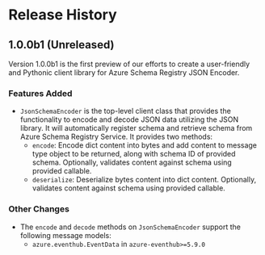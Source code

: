 # Release History

## 1.0.0b1 (Unreleased)

Version 1.0.0b1 is the first preview of our efforts to create a user-friendly and Pythonic client library for Azure Schema Registry JSON Encoder.

### Features Added

- `JsonSchemaEncoder` is the top-level client class that provides the functionality to encode and decode JSON data utilizing the JSON library. It will automatically register schema and retrieve schema from Azure Schema Registry Service. It provides two methods:
  - `encode`: Encode dict content into bytes and add content to message type object to be returned, along with schema ID of provided schema. Optionally, validates content against schema using provided callable.
  - `deserialize`: Deserialize bytes content into dict content. Optionally, validates content against schema using provided callable.

### Other Changes

- The `encode` and `decode` methods on `JsonSchemaEncoder` support the following message models:
  - `azure.eventhub.EventData` in `azure-eventhub>=5.9.0`
